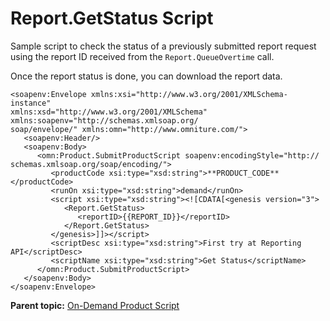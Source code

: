 # Report.GetStatus Script

Sample script to check the status of a previously submitted report request using the report ID received from the `Report.QueueOvertime` call.

Once the report status is done, you can download the report data.

```
<soapenv:Envelope xmlns:xsi="http://www.w3.org/2001/XMLSchema-instance"
xmlns:xsd="http://www.w3.org/2001/XMLSchema" xmlns:soapenv="http://schemas.xmlsoap.org/
soap/envelope/" xmlns:omn="http://www.omniture.com/">
   <soapenv:Header/>
   <soapenv:Body>
      <omn:Product.SubmitProductScript soapenv:encodingStyle="http://
schemas.xmlsoap.org/soap/encoding/">
         <productCode xsi:type="xsd:string">**PRODUCT_CODE**</productCode>
         <runOn xsi:type="xsd:string">demand</runOn>
         <script xsi:type="xsd:string"><![CDATA[<genesis version="3">
            <Report.GetStatus>
               <reportID>{{REPORT_ID}}</reportID>
            </Report.GetStatus>
         </genesis>]]></script>
         <scriptDesc xsi:type="xsd:string">First try at Reporting API</scriptDesc>
         <scriptName xsi:type="xsd:string">Get Status</scriptName>
      </omn:Product.SubmitProductScript>
   </soapenv:Body>
</soapenv:Envelope>
```

**Parent topic:** [On-Demand Product Script](../../code_samples/on-demand_script/c_ondemand_product_script.md)

